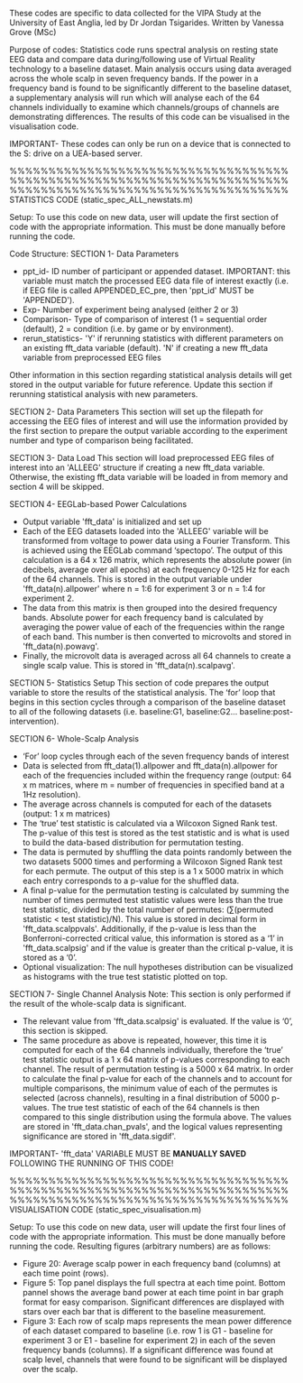 These codes are specific to data collected for the VIPA Study at the University of East Anglia, led by Dr Jordan Tsigarides. Written by Vanessa Grove (MSc)

Purpose of codes: Statistics code runs spectral analysis on resting state EEG data and compare data during/following use of Virtual Reality technology to a baseline dataset. Main analysis occurs using data averaged across the whole scalp in seven frequency bands. If the power in a frequency band is found to be significantly different to the baseline dataset, a supplementary analysis will run which will analyse each of the 64 channels individually to examine which channels/groups of channels are demonstrating differences. The results of this code can be visualised in the visualisation code.

IMPORTANT- These codes can only be run on a device that is connected to the S: drive on a UEA-based server.

%%%%%%%%%%%%%%%%%%%%%%%%%%%%%%%%%%%%%%%%%%%%%%%%%%%%%%%%%%%%%%%%%%%%%%%%%%%%%%%%%%%%%%%%%%%%%%%%%%%%%%%%%%%%
STATISTICS CODE (static_spec_ALL_newstats.m)

Setup: To use this code on new data, user will update the first section of code with the appropriate information. This must be done manually before running the code.

Code Structure: 
SECTION 1- Data Parameters

* ppt_id- ID number of participant or appended dataset. IMPORTANT: this variable must match the processed EEG data file of interest exactly (i.e. if EEG file is called APPENDED_EC_pre, then 'ppt_id' MUST be 'APPENDED').
* Exp- Number of experiment being analysed (either 2 or 3)
* Comparison- Type of comparison of interest (1 = sequential order (default), 2 = condition (i.e. by game or by environment).
* rerun_statistics- 'Y' if rerunning statistics with different parameters on an existing fft_data variable (default). 'N' if creating a new fft_data variable from preprocessed EEG files

Other information in this section regarding statistical analysis details will get stored in the output variable for future reference. Update this section if rerunning statistical analysis with new parameters.

SECTION 2- Data Parameters This section will set up the filepath for accessing the EEG files of interest and will use the information provided by the first section to prepare the output variable according to the experiment number and type of comparison being facilitated.

SECTION 3- Data Load This section will load preprocessed EEG files of interest into an 'ALLEEG' structure if creating a new fft_data variable. Otherwise, the existing fft_data variable will be loaded in from memory and section 4 will be skipped.

SECTION 4- EEGLab-based Power Calculations
* Output variable 'fft_data' is initialized and set up
* Each of the EEG datasets loaded into the 'ALLEEG' variable will be transformed from voltage to power data using a Fourier Transform. This is achieved using the EEGLab command ‘spectopo’. The output of this calculation is a 64 x 126 matrix, which represents the absolute power (in decibels, average over all epochs) at each frequency 0-125 Hz for each of the 64 channels. This is stored in the output variable under 'fft_data(n).allpower' where n = 1:6 for experiment 3 or n = 1:4 for experiment 2.
* The data from this matrix is then grouped into the desired frequency bands. Absolute power for each frequency band is calculated by averaging the power value of each of the frequencies within the range of each band. This number is then converted to microvolts and stored in 'fft_data(n).powavg'.
* Finally, the microvolt data is averaged across all 64 channels to create a single scalp value. This is stored in 'fft_data(n).scalpavg'.

SECTION 5- Statistics Setup This section of code prepares the output variable to store the results of the statistical analysis. The ‘for’ loop that begins in this section cycles through a comparison of the baseline dataset to all of the following datasets (i.e. baseline:G1, baseline:G2… baseline:post-intervention).

SECTION 6- Whole-Scalp Analysis
* ‘For’ loop cycles through each of the seven frequency bands of interest
* Data is selected from fft_data(1).allpower and fft_data(n).allpower for each of the frequencies included within the frequency range (output: 64 x m matrices, where m = number of frequencies in specified band at a 1Hz resolution).
* The average across channels is computed for each of the datasets (output: 1 x m matrices)
* The ‘true’ test statistic is calculated via a Wilcoxon Signed Rank test. The p-value of this test is stored as the test statistic and is what is used to build the data-based distribution for permutation testing.
* The data is permuted by shuffling the data points randomly between the two datasets 5000 times and performing a Wilcoxon Signed Rank test for each permute. The output of this step is a 1 x 5000 matrix in which each entry corresponds to a p-value for the shuffled data.
* A final p-value for the permutation testing is calculated by summing the number of times permuted test statistic values were less than the true test statistic, divided by the total number of permutes: (∑(permuted statistic < test statistic)/N). This value is stored in decimal form in 'fft_data.scalppvals'. Additionally, if the p-value is less than the Bonferroni-corrected critical value, this information is stored as a ‘1’ in 'fft_data.scalpsig' and if the value is greater than the critical p-value, it is stored as a ‘0’.
* Optional visualization: The null hypotheses distribution can be visualized as histograms with the true test statistic plotted on top.

SECTION 7- Single Channel Analysis Note: This section is only performed if the result of the whole-scalp data is significant.
* The relevant value from 'fft_data.scalpsig' is evaluated. If the value is ‘0’, this section is skipped.
* The same procedure as above is repeated, however, this time it is computed for each of the 64 channels individually, therefore the ‘true’ test statistic output is a 1 x 64 matrix of p-values corresponding to each channel. The result of permutation testing is a 5000 x 64 matrix. In order to calculate the final p-value for each of the channels and to account for multiple comparisons, the minimum value of each of the permutes is selected (across channels), resulting in a final distribution of 5000 p-values. The true test statistic of each of the 64 channels is then compared to this single distribution using the formula above. The values are stored in 'fft_data.chan_pvals', and the logical values representing significance are stored in 'fft_data.sigdif'.

IMPORTANT- 'fft_data' VARIABLE MUST BE **MANUALLY SAVED** FOLLOWING THE RUNNING OF THIS CODE!

%%%%%%%%%%%%%%%%%%%%%%%%%%%%%%%%%%%%%%%%%%%%%%%%%%%%%%%%%%%%%%%%%%%%%%%%%%%%%%%%%%%%%%%%%%%%%%%%%%%%%%%%%%%%
VISUALISATION CODE (static_spec_visualisation.m)

Setup: To use this code on new data, user will update the first four lines of code with the appropriate information. This must be done manually before running the code. Resulting figures (arbitrary numbers) are as follows:

* Figure 20: Average scalp power in each frequency band (columns) at each time point (rows). 
* Figure 5: Top panel displays the full spectra at each time point. Bottom pannel shows the average band power at each time point in bar graph format for easy comparison. Significant differences are displayed with stars over each bar that is different to the baseline measurement.
* Figure 3: Each row of scalp maps represents the mean power difference of each dataset compared to baseline (i.e. row 1 is G1 - baseline for experiment 3 or E1 - baseline for experiment 2) in each of the seven frequency bands (columns). If a significant difference was found at scalp level, channels that were found to be significant will be displayed over the scalp. 
